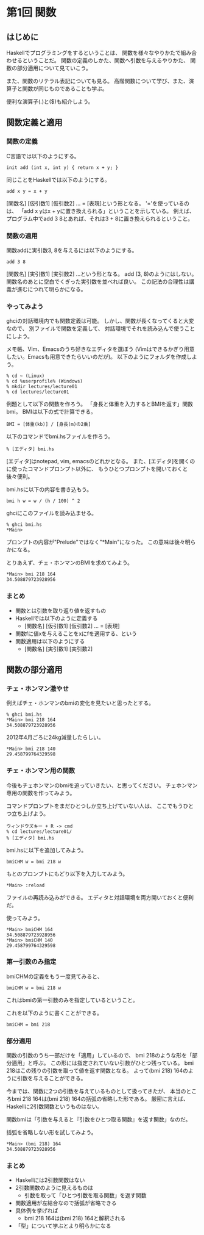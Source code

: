 第1回 関数
==========

はじめに
--------

Haskellでプログラミングをするということは、
関数を様々なやりかたで組み合わせるということだ。
関数の定義のしかた、関数へ引数を与えるやりかた、
関数の部分適用について見ていこう。

また、関数のリテラル表記についても見る。
高階関数について学び、また、演算子と関数が同じものであることも学ぶ。

便利な演算子(.)と($)も紹介しよう。

関数定義と適用
--------------

### 関数の定義

C言語では以下のようにする。

    init add (int x, int y) { return x + y; }

同じことをHaskellでは以下のようにする。

    add x y = x + y

[関数名] [仮引数1] [仮引数2] ... = [表現]という形となる。
'='を使っているのは、
「add x yはx + yに置き換えられる」ということを示している。
例えば、プログラム中でadd 3 8とあれば、それは3 + 8に置き換えられるということ。

### 関数の適用

関数addに実引数3, 8を与えるには以下のようにする。

    add 3 8

[関数名] [実引数1] [実引数2] ...という形となる。
add (3, 8)のようにはしない。
関数名のあとに空白でくぎった実引数を並べれば良い。
この記法の合理性は講義が進むにつれて明らかになる。

### やってみよう

ghciの対話環境内でも関数定義は可能。
しかし、関数が長くなってくると大変なので、
別ファイルで関数を定義して、
対話環境でそれを読み込んで使うことにしよう。

メモ帳、Vim、Emacsのうち好きなエディタを選ぼう
(Vimはできるかぎり用意したい。Emacsも用意できたらいいのだが)。
以下のようにフォルダを作成しよう。

    % cd ~ (Linux)
    % cd %userprofile% (Windows)
    % mkdir lectures/lecture01
    % cd lectures/lecture01

例題として以下の関数を作ろう。
「身長と体重を入力するとBMIを返す」関数bmi。
BMIは以下の式で計算できる。

    BMI = [体重(kb)] / [身長(m)の2乗]

以下のコマンドでbmi.hsファイルを作ろう。

    % [エディタ] bmi.hs

[エディタ]はnotepad, vim, emacsのどれかとなる。
また、[エディタ]を開くのに使ったコマンドプロンプト以外に、
もうひとつプロンプトを開いておくと後々便利。

bmi.hsに以下の内容を書き込もう。

    bmi h w = w / (h / 100) ^ 2

ghciにこのファイルを読み込ませる。

    % ghci bmi.hs
    *Main>

プロンプトの内容が"Prelude"ではなく"*Main"になった。
この意味は後々明らかになる。

とりあえず、チェ・ホンマンのBMIを求めてみよう。

    *Main> bmi 218 164
    34.508879723928956

### まとめ

* 関数とは引数を取り返り値を返すもの
* Haskellでは以下のように定義する
    - [関数名] [仮引数1] [仮引数2] ... = [表現]
* 関数fに値xを与えることをxにfを適用する、という
* 関数適用は以下のようにする
    - [関数名] [実引数1] [実引数2]

関数の部分適用
--------------

### チェ・ホンマン激やせ

例えばチェ・ホンマンのbmiの変化を見たいと思ったとする。

    % ghci bmi.hs
    *Main> bmi 218 164
    34.508879723928956

2012年4月ごろに24kg減量したらしい。

    *Main> bmi 218 140
    29.458799764329598

### チェ・ホンマン用の関数

今後もチェホンマンのbmiを追っていきたい、と思ってください。
チェホンマン専用の関数を作ってみよう。

コマンドプロンプトをまだひとつしか立ち上げていない人は、
ここでもうひとつ立ち上げよう。

    ウィンドウズキー + R -> cmd
    % cd lectures/lecture01/
    % [エディタ] bmi.hs

bmi.hsに以下を追加してみよう。

    bmiCHM w = bmi 218 w

もとのプロンプトにもどり以下を入力してみよう。

    *Main> :reload

ファイルの再読み込みができる。
エディタと対話環境を両方開いておくと便利だ。

使ってみよう。

    *Main> bmiCHM 164
    34.508879723928956
    *Main> bmiCHM 140
    29.458799764329598

### 第一引数のみ指定

bmiCHMの定義をもう一度見てみると、

    bmiCHM w = bmi 218 w

これはbmiの第一引数のみを指定しているということ。

これを以下のように書くことができる。

    bmiCHM = bmi 218

### 部分適用

関数の引数のうち一部だけを「適用」しているので、
bmi 218のような形を「部分適用」と呼ぶ。
この形には指定されていない引数がひとつ残っている。
bmi 218はこの残りの引数を取って値を返す関数となる。
よって(bmi 218) 164のように引数を与えることができる。

今までは、関数に2つの引数を与えているものとして扱ってきたが、
本当のところbmi 218 164は(bmi 218) 164の括弧の省略した形である。
厳密に言えば、Haskellに2引数関数というものはない。

関数bmiは「引数を与えると『引数をひとつ取る関数』を返す関数」なのだ。

括弧を省略しない形を試してみよう。

    *Main> (bmi 218) 164
    34.508879723928956

### まとめ

* Haskellには2引数関数はない
* 2引数関数のように見えるものは
    - 引数を取って「ひとつ引数を取る関数」を返す関数
* 関数適用が左結合なので括弧が省略できる
* 具体例を挙げれば
    - bmi 218 164は(bmi 218) 164と解釈される
* 「型」について学ぶとより明らかになる
